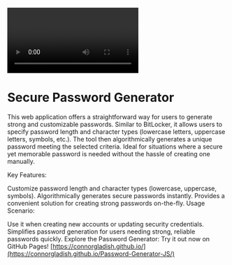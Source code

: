 ![preview.png](assets/passwordgen.mp4)

# Secure Password Generator

This web application offers a straightforward way for users to generate strong and customizable passwords. Similar to BitLocker, it allows users to specify password length and character types (lowercase letters, uppercase letters, symbols, etc.). The tool then algorithmically generates a unique password meeting the selected criteria. Ideal for situations where a secure yet memorable password is needed without the hassle of creating one manually.

Key Features:

Customize password length and character types (lowercase, uppercase, symbols).
Algorithmically generates secure passwords instantly.
Provides a convenient solution for creating strong passwords on-the-fly.
Usage Scenario:

Use it when creating new accounts or updating security credentials.
Simplifies password generation for users needing strong, reliable passwords quickly.
Explore the Password Generator:
Try it out now on GitHub Pages! [https://connorgladish.github.io/](https://connorgladish.github.io/Password-Generator-JS/)
